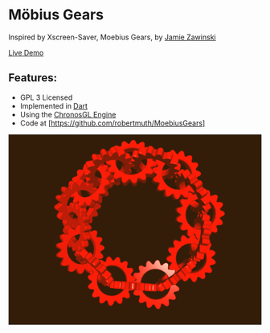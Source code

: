 # Möbius Gears

Inspired by Xscreen-Saver, Moebius Gears, by [Jamie Zawinski](http://jwz.org)


[Live Demo](http://art.muth.org)

## Features:

* GPL 3 Licensed
* Implemented in [Dart](https://www.dartlang.org)
* Using the [ChronosGL Engine](https://github.com/ChronosTeam/ChronosGL)
* Code at [https://github.com/robertmuth/MoebiusGears]

![Screenshopt](screenshot.png)
